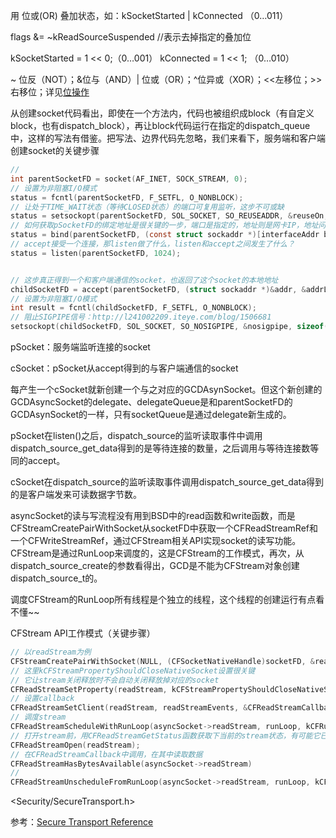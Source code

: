 用 位或(OR) 叠加状态，如：kSocketStarted | kConnected （0…011）

flags &= ~kReadSourceSuspended	//表示去掉指定的叠加位

kSocketStarted = 1 << 0;（0…001） kConnected = 1 << 1; （0…010）

~ 位反（NOT）；&位与（AND）| 位或（OR）；^位异或（XOR）；<<左移位；>>右移位；详见[位操作](https://zh.wikipedia.org/wiki/%E4%BD%8D%E6%93%8D%E4%BD%9C) 



从创建socket代码看出，即使在一个方法内，代码也被组织成block（有自定义block，也有dispatch_block），再让block代码运行在指定的dispatch_queue中，这样的写法有借鉴。把写法、边界代码先忽略，我们来看下，服务端和客户端创建socket的关键步骤

```objective-c
//
int parentSocketFD = socket(AF_INET, SOCK_STREAM, 0);
// 设置为非阻塞I/O模式
status = fcntl(parentSocketFD, F_SETFL, O_NONBLOCK);
// 让处于TIME_WAIT状态（等待CLOSED状态）的端口可复用监听，这步不可或缺
status = setsockopt(parentSocketFD, SOL_SOCKET, SO_REUSEADDR, &reuseOn, sizeof(reuseOn));
// 如何获取pSocketFD的绑定地址是很关键的一步，端口是指定的，地址则是网卡IP，地址问题可独立开一篇
status = bind(parentSocketFD, (const struct sockaddr *)[interfaceAddr bytes], (socklen_t)[interfaceAddr length]);
// accept接受一个连接，那listen做了什么，listen和accept之间发生了什么？
status = listen(parentSocketFD, 1024);


// 这步真正得到一个和客户端通信的socket，也返回了这个socket的本地地址
childSocketFD = accept(parentSocketFD, (struct sockaddr *)&addr, &addrLen);
// 设置为非阻塞I/O模式
int result = fcntl(childSocketFD, F_SETFL, O_NONBLOCK);
// 阻止SIGPIPE信号：http://l241002209.iteye.com/blog/1506681
setsockopt(childSocketFD, SOL_SOCKET, SO_NOSIGPIPE, &nosigpipe, sizeof(nosigpipe));
```





pSocket：服务端监听连接的socket

cSocket：pSocket从accept得到的与客户端通信的socket

每产生一个cSocket就新创建一个与之对应的GCDAsynSocket。但这个新创建的GCDAsyncSocket的delegate、delegateQueue是和parentSocketFD的GCDAsynSocket的一样，只有socketQueue是通过delegate新生成的。



pSocket在listen()之后，dispatch_source的监听读取事件中调用dispatch_source_get_data得到的是等待连接的数量，之后调用与等待连接数等同的accept。

cSocket在dispatch_source的监听读取事件调用dispatch_source_get_data得到的是客户端发来可读数据字节数。



asyncSocket的读与写流程没有用到BSD中的read函数和write函数，而是CFStreamCreatePairWithSocket从socketFD中获取一个CFReadStreamRef和一个CFWriteStreamRef，通过CFStream相关API实现socket的读写功能。CFStream是通过RunLoop来调度的，这是CFStream的工作模式，再次，从dispatch_source_create的参数看得出，GCD是不能为CFStream对象创建dispatch_source_t的。



调度CFStream的RunLoop所有线程是个独立的线程，这个线程的创建运行有点看不懂~~



CFStream API工作模式（关键步骤）

```objective-c
// 以readStream为例
CFStreamCreatePairWithSocket(NULL, (CFSocketNativeHandle)socketFD, &readStream, &writeStream);
// 这里kCFStreamPropertyShouldCloseNativeSocket设置很关键
// 它让stream关闭释放时不会自动关闭释放掉对应的socket
CFReadStreamSetProperty(readStream, kCFStreamPropertyShouldCloseNativeSocket, kCFBooleanFalse);
// 设置callback	
CFReadStreamSetClient(readStream, readStreamEvents, &CFReadStreamCallback, &streamContext)
// 调度stream	
CFReadStreamScheduleWithRunLoop(asyncSocket->readStream, runLoop, kCFRunLoopDefaultMode);
// 打开stream前，用CFReadStreamGetStatus函数获取下当前的stream状态，有可能它已是打开状态了 
CFReadStreamOpen(readStream);
// 在CFReadStreamCallback中调用，在其中读取数据
CFReadStreamHasBytesAvailable(asyncSocket->readStream)
//
CFReadStreamUnscheduleFromRunLoop(asyncSocket->readStream, runLoop, kCFRunLoopDefaultMode);
```



<Security/SecureTransport.h>



参考：[Secure Transport Reference](https://developer.apple.com/reference/security/secure_transport?language=objc) 